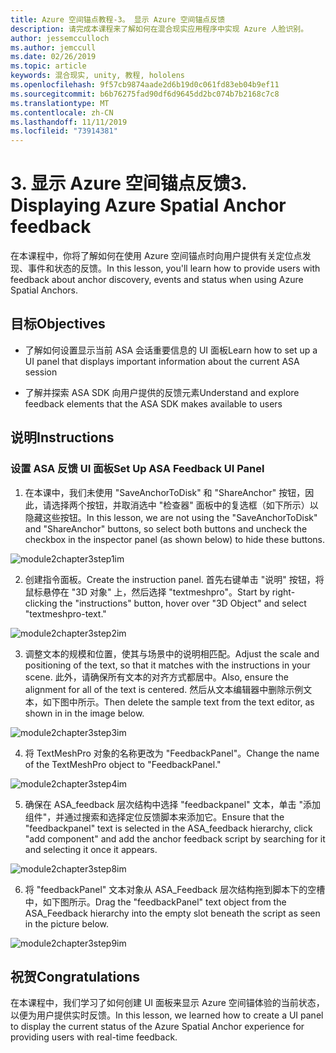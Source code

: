 ```yaml
---
title: Azure 空间锚点教程-3。 显示 Azure 空间锚点反馈
description: 请完成本课程来了解如何在混合现实应用程序中实现 Azure 人脸识别。
author: jessemcculloch
ms.author: jemccull
ms.date: 02/26/2019
ms.topic: article
keywords: 混合现实, unity, 教程, hololens
ms.openlocfilehash: 9f57cb9874aade2d6b19d0c061fd83eb04b9ef11
ms.sourcegitcommit: b6b76275fad90df6d9645dd2bc074b7b2168c7c8
ms.translationtype: MT
ms.contentlocale: zh-CN
ms.lasthandoff: 11/11/2019
ms.locfileid: "73914381"
---
```

# <a name="3-displaying-azure-spatial-anchor-feedback"></a><span data-ttu-id="56434-105">3. 显示 Azure 空间锚点反馈</span><span class="sxs-lookup"><span data-stu-id="56434-105">3. Displaying Azure Spatial Anchor feedback</span></span>

<span data-ttu-id="56434-106">在本课程中，你将了解如何在使用 Azure 空间锚点时向用户提供有关定位点发现、事件和状态的反馈。</span><span class="sxs-lookup"><span data-stu-id="56434-106">In this lesson, you'll learn how to provide users with feedback about anchor discovery, events and status when using Azure Spatial Anchors.</span></span>

## <a name="objectives"></a><span data-ttu-id="56434-107">目标</span><span class="sxs-lookup"><span data-stu-id="56434-107">Objectives</span></span>

* <span data-ttu-id="56434-108">了解如何设置显示当前 ASA 会话重要信息的 UI 面板</span><span class="sxs-lookup"><span data-stu-id="56434-108">Learn how to set up a UI panel that displays important information about the current ASA session</span></span>

* <span data-ttu-id="56434-109">了解并探索 ASA SDK 向用户提供的反馈元素</span><span class="sxs-lookup"><span data-stu-id="56434-109">Understand and explore feedback elements that the ASA SDK makes available to users</span></span>

## <a name="instructions"></a><span data-ttu-id="56434-110">说明</span><span class="sxs-lookup"><span data-stu-id="56434-110">Instructions</span></span>

### <a name="set-up-asa-feedback-ui-panel"></a><span data-ttu-id="56434-111">设置 ASA 反馈 UI 面板</span><span class="sxs-lookup"><span data-stu-id="56434-111">Set Up ASA Feedback UI Panel</span></span>

1. <span data-ttu-id="56434-112">在本课中，我们未使用 "SaveAnchorToDisk" 和 "ShareAnchor" 按钮，因此，请选择两个按钮，并取消选中 "检查器" 面板中的复选框（如下所示）以隐藏这些按钮。</span><span class="sxs-lookup"><span data-stu-id="56434-112">In this lesson, we are not using the "SaveAnchorToDisk" and "ShareAnchor" buttons, so select both buttons and uncheck the checkbox in the inspector panel (as shown below) to hide these buttons.</span></span>
   

![module2chapter3step1im](images/module2chapter3step1im.PNG)

2. <span data-ttu-id="56434-114">创建指令面板。</span><span class="sxs-lookup"><span data-stu-id="56434-114">Create the instruction panel.</span></span> <span data-ttu-id="56434-115">首先右键单击 "说明" 按钮，将鼠标悬停在 "3D 对象" 上，然后选择 "textmeshpro"。</span><span class="sxs-lookup"><span data-stu-id="56434-115">Start by right-clicking the "instructions" button, hover over "3D Object" and select "textmeshpro-text."</span></span>

![module2chapter3step2im](images/module2chapter3step2im.PNG)

3. <span data-ttu-id="56434-117">调整文本的规模和位置，使其与场景中的说明相匹配。</span><span class="sxs-lookup"><span data-stu-id="56434-117">Adjust the scale and positioning of the text, so that it matches with the instructions in your scene.</span></span> <span data-ttu-id="56434-118">此外，请确保所有文本的对齐方式都居中。</span><span class="sxs-lookup"><span data-stu-id="56434-118">Also, ensure the alignment for all of the text is centered.</span></span> <span data-ttu-id="56434-119">然后从文本编辑器中删除示例文本，如下图中所示。</span><span class="sxs-lookup"><span data-stu-id="56434-119">Then delete the sample text from the text editor, as shown in in the image below.</span></span>

![module2chapter3step3im](images/module2chapter3step3im.PNG)

4. <span data-ttu-id="56434-121">将 TextMeshPro 对象的名称更改为 "FeedbackPanel"。</span><span class="sxs-lookup"><span data-stu-id="56434-121">Change the name of the TextMeshPro object to "FeedbackPanel."</span></span>
   

![module2chapter3step4im](images/module2chapter3step4im.PNG)

5. <span data-ttu-id="56434-123">确保在 ASA_feedback 层次结构中选择 "feedbackpanel" 文本，单击 "添加组件"，并通过搜索和选择定位反馈脚本来添加它。</span><span class="sxs-lookup"><span data-stu-id="56434-123">Ensure that the "feedbackpanel" text is selected in the ASA_feedback hierarchy, click "add component" and add the anchor feedback script by searching for it and selecting it once it appears.</span></span> 

![module2chapter3step8im](images/module2chapter3step8im.PNG)

6. <span data-ttu-id="56434-125">将 "feedbackPanel" 文本对象从 ASA_Feedback 层次结构拖到脚本下的空槽中，如下图所示。</span><span class="sxs-lookup"><span data-stu-id="56434-125">Drag the "feedbackPanel" text object from the ASA_Feedback hierarchy into the empty slot beneath the script as seen in the picture below.</span></span> 

![module2chapter3step9im](images/module2chapter3step9im.PNG)

## <a name="congratulations"></a><span data-ttu-id="56434-127">祝贺</span><span class="sxs-lookup"><span data-stu-id="56434-127">Congratulations</span></span>

<span data-ttu-id="56434-128">在本课程中，我们学习了如何创建 UI 面板来显示 Azure 空间锚体验的当前状态，以便为用户提供实时反馈。</span><span class="sxs-lookup"><span data-stu-id="56434-128">In this lesson, we learned how to create a UI panel to display the current status of the Azure Spatial Anchor experience for providing users with real-time feedback.</span></span>


